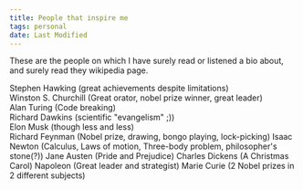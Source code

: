 ```yaml
---
title: People that inspire me
tags: personal
date: Last Modified
---
```


These are the people on which I have surely read or listened a bio about, and surely read they wikipedia page. 

Stephen Hawking (great achievements despite limitations)  
Winston S. Churchill (Great orator, nobel prize winner, great leader)   
Alan Turing (Code breaking)   
Richard Dawkins (scientific "evangelism" ;))  
Elon Musk (though less and less)   
Richard Feynman (Nobel prize, drawing, bongo playing, lock-picking)
Isaac Newton (Calculus, Laws of motion, Three-body problem, philosopher's stone(?))
Jane Austen (Pride and Prejudice)
Charles Dickens (A Christmas Carol)
Napoleon (Great leader and strategist)
Marie Curie (2 Nobel prizes in 2 different subjects)